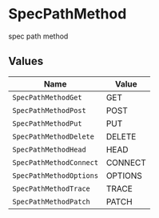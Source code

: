 # SpecPathMethod

spec path method


## Values

| Name                    | Value                   |
| ----------------------- | ----------------------- |
| `SpecPathMethodGet`     | GET                     |
| `SpecPathMethodPost`    | POST                    |
| `SpecPathMethodPut`     | PUT                     |
| `SpecPathMethodDelete`  | DELETE                  |
| `SpecPathMethodHead`    | HEAD                    |
| `SpecPathMethodConnect` | CONNECT                 |
| `SpecPathMethodOptions` | OPTIONS                 |
| `SpecPathMethodTrace`   | TRACE                   |
| `SpecPathMethodPatch`   | PATCH                   |